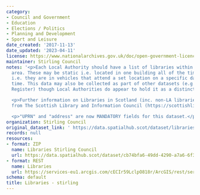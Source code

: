 ```yaml
---
category:
- Council and Government
- Education
- Elections / Politics
- Planning and Development
- Sport and Leisure
date_created: '2017-11-13'
date_updated: '2023-04-11'
license: https://www.nationalarchives.gov.uk/doc/open-government-licence/version/3/
maintainer: Stirling Council
notes: '<p>Each Local Authority should have a list of libraries within their Council
  area. These may be static i.e. located in one building all of the time, or mobile
  i.e. they are in vehicles that attend a set location on a specific day at a certain
  time. This data may also be collected as part of other datasets (e.g. Council Asset
  Register) though Local Authorities do appear to hold it as a distinct layer.</p>

  <p>Further information on Libraries in Scotland (inc. non-LA libraries) is available
  from The Scottish Library and Information Council (https://scottishlibraries.org/)</p>

  <p>"UPRN" and "address" are now MANDATORY fields for this dataset.</p>'
organization: Stirling Council
original_dataset_link: ' https://data.spatialhub.scot/dataset/libraries-st'
records: null
resources:
- format: ZIP
  name: Libraries Stirling Council
  url: https://data.spatialhub.scot/dataset/cb74bfa6-49dd-4290-a7a6-6f3d5d5e8ddc/resource/55ce6e78-83d2-4aac-b944-dff93065de02/download/libraries.zip
- format: REST
  name: Libraries
  url: https://services-eu1.arcgis.com/cECIr59LclpO818r/ArcGIS/rest/services/libraries%20-%20libraries%20(updated%202023)/FeatureServer
schema: default
title: Libraries - stirling
---
```

